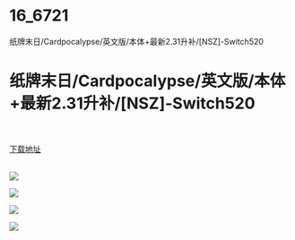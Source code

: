 # 16_6721
纸牌末日/Cardpocalypse/英文版/本体+最新2.31升补/[NSZ]-Switch520
# 纸牌末日/Cardpocalypse/英文版/本体+最新2.31升补/[NSZ]-Switch520
 <br/></br>
[下载地址](https://www.switch520.cc/article/6721 "下载地址")
<br/></br>

<p><img src="https://www.switch520.cc/muke_img/upload_art_editor_20201016-1_326af17328a8d618b6f6a541aad701ce.jpg"></p>
<p><img src="https://www.switch520.cc/muke_img/upload_art_editor_20201016-1_1e19b0d526845711637186e798cf8b45.jpg"></p>
<p><img src="https://www.switch520.cc/muke_img/upload_art_editor_20201016-1_90fe5e6c267bf02770d9fefa0526c18b.jpg"></p>
<p><img src="https://www.switch520.cc/muke_img/upload_art_editor_20201016-1_81983672297cb872b79636e4df2f362e.jpg"></p>
<p></p>
<p></p>
